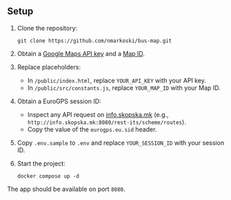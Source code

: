 ## Setup

1. Clone the repository:
   ```
   git clone https://github.com/nmarkoski/bus-map.git
   ```

2. Obtain a [Google Maps API key](https://developers.google.com/maps/documentation/javascript/get-api-key) and a [Map ID](https://developers.google.com/maps/documentation/javascript/map-ids/get-map-id).

3. Replace placeholders:
   * In `/public/index.html`, replace `YOUR_API_KEY` with your API key.
   * In `/public/src/constants.js`, replace `YOUR_MAP_ID` with your Map ID.

4. Obtain a EuroGPS session ID:
   * Inspect any API request on [info.skopska.mk](http://info.skopska.mk) (e.g., `http://info.skopska.mk:8080/rest-its/scheme/routes`).
   * Copy the value of the `eurogps.eu.sid` header.

5. Copy `.env.sample` to `.env` and replace `YOUR_SESSION_ID` with your session ID.

6. Start the project:
   ```
   docker compose up -d
   ```

The app should be available on port `8080`.
